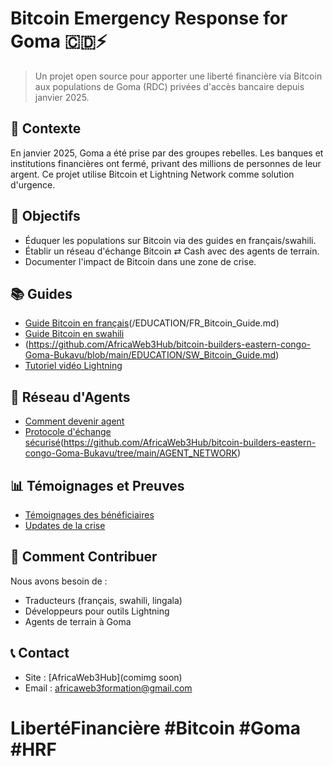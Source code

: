 # Bitcoin Emergency Response for Goma 🇨🇩⚡

> Un projet open source pour apporter une liberté financière via Bitcoin aux populations de Goma (RDC) privées d'accès bancaire depuis janvier 2025.

## 🚨 Contexte
En janvier 2025, Goma a été prise par des groupes rebelles. Les banques et institutions financières ont fermé, privant des millions de personnes de leur argent. Ce projet utilise Bitcoin et Lightning Network comme solution d'urgence.

## 🎯 Objectifs
- Éduquer les populations sur Bitcoin via des guides en français/swahili.
- Établir un réseau d'échange Bitcoin ⇄ Cash avec des agents de terrain.
- Documenter l'impact de Bitcoin dans une zone de crise.

## 📚 Guides
- [Guide Bitcoin en français](https://github.com/AfricaWeb3Hub/bitcoin-builders-eastern-congo-Goma-Bukavu/blob/main/%C3%89ducation/FR%20bitcoin_Guide.md)(/EDUCATION/FR_Bitcoin_Guide.md)
- [Guide Bitcoin en swahili](/EDUCATION/SW_Bitcoin_Guide.md)
- (https://github.com/AfricaWeb3Hub/bitcoin-builders-eastern-congo-Goma-Bukavu/blob/main/EDUCATION/SW_Bitcoin_Guide.md)
- [Tutoriel vidéo Lightning](/EDUCATION/Lightning_Demo.mp4)

## 👥 Réseau d'Agents
- [Comment devenir agent](/AGENT_NETWORK/Agent_Onboarding.md)
- [Protocole d'échange sécurisé](/AGENT_NETWORK/Exchange_Protocol.md)(https://github.com/AfricaWeb3Hub/bitcoin-builders-eastern-congo-Goma-Bukavu/tree/main/AGENT_NETWORK)

## 📊 Témoignages et Preuves
- [Témoignages des bénéficiaires](/COMMUNITY/Testimonials.md)
- [Updates de la crise](/COMMUNITY/Crisis_Updates.md)

## 🤝 Comment Contribuer
Nous avons besoin de :
- Traducteurs (français, swahili, lingala)
- Développeurs pour outils Lightning
- Agents de terrain à Goma

## 📞 Contact
- Site : [AfricaWeb3Hub](comimg soon)
- Email : africaweb3formation@gmail.com

# LibertéFinancière #Bitcoin #Goma #HRF
